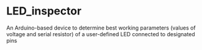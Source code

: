 # LED_inspector
An Arduino-based device to determine best working parameters (values of voltage and serial resistor) of a user-defined LED connected to designated pins
